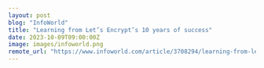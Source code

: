 ```yaml
---
layout: post
blog: "InfoWorld"
title: "Learning from Let’s Encrypt’s 10 years of success"
date: 2023-10-09T09:00:00Z
image: images/infoworld.png
remote_url: "https://www.infoworld.com/article/3708294/learning-from-lets-encrypts-10-years-of-success.html#tk.rss_applicationdevelopment"
---
```

